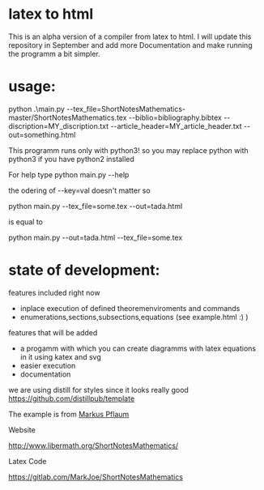 # latex to html
This is an alpha version of a compiler from latex to html. I will update this repository in September and add more Documentation and make running the programm a bit simpler.
# usage:
python .\main.py --tex_file=ShortNotesMathematics-master/ShortNotesMathematics.tex --biblio=bibliography.bibtex --discription=MY_discription.txt --article_header=MY_article_header.txt --out=something.html

This programm runs only with python3! so you may replace python with python3 if you have python2 installed

For help type python main.py --help

the odering of --key=val doesn't matter
so 


python main.py --tex_file=some.tex --out=tada.html



is equal to 


python main.py --out=tada.html  --tex_file=some.tex

# state of development:

features included right now
- inplace execution of defined theoremenviroments and commands
- enumerations,sections,subsections,equations (see example.html :) )

features that will be added
- a progamm with which you can create diagramms with latex equations in it using katex and svg
- easier execution
- documentation

we are using distill for styles since it looks really good https://github.com/distillpub/template

The example is from [Markus Pflaum](https://www.colorado.edu/math/markus-pflaum)

Website

http://www.libermath.org/ShortNotesMathematics/

Latex Code

https://gitlab.com/MarkJoe/ShortNotesMathematics
